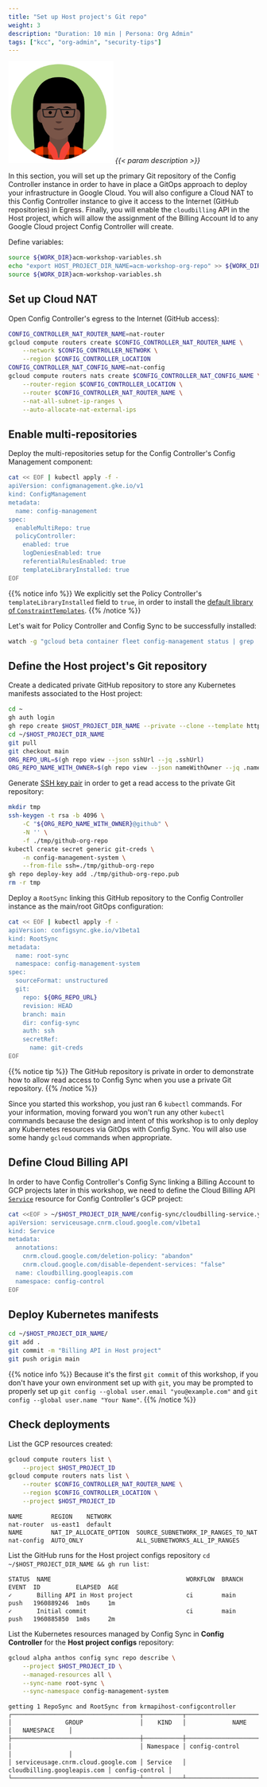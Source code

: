 ```yaml
---
title: "Set up Host project's Git repo"
weight: 3
description: "Duration: 10 min | Persona: Org Admin"
tags: ["kcc", "org-admin", "security-tips"]
---
```

![Org Admin](/images/org-admin.png)
_{{< param description >}}_

In this section, you will set up the primary Git repository of the Config Controller instance in order to have in place a GitOps approach to deploy your infrastructure in Google Cloud. You will also configure a Cloud NAT to this Config Controller instance to give it access to the Internet (GitHub repositories) in Egress. Finally, you will enable the `cloudbilling` API in the Host project, which will allow the assignment of the Billing Account Id to any Google Cloud project Config Controller will create.


Define variables:
```Bash
source ${WORK_DIR}acm-workshop-variables.sh
echo "export HOST_PROJECT_DIR_NAME=acm-workshop-org-repo" >> ${WORK_DIR}acm-workshop-variables.sh
source ${WORK_DIR}acm-workshop-variables.sh
```

## Set up Cloud NAT

Open Config Controller's egress to the Internet (GitHub access):
```Bash
CONFIG_CONTROLLER_NAT_ROUTER_NAME=nat-router
gcloud compute routers create $CONFIG_CONTROLLER_NAT_ROUTER_NAME \
    --network $CONFIG_CONTROLLER_NETWORK \
    --region $CONFIG_CONTROLLER_LOCATION
CONFIG_CONTROLLER_NAT_CONFIG_NAME=nat-config
gcloud compute routers nats create $CONFIG_CONTROLLER_NAT_CONFIG_NAME \
    --router-region $CONFIG_CONTROLLER_LOCATION \
    --router $CONFIG_CONTROLLER_NAT_ROUTER_NAME \
    --nat-all-subnet-ip-ranges \
    --auto-allocate-nat-external-ips
```

## Enable multi-repositories

Deploy the multi-repositories setup for the Config Controller's Config Management component:
```Bash
cat << EOF | kubectl apply -f -
apiVersion: configmanagement.gke.io/v1
kind: ConfigManagement
metadata:
  name: config-management
spec:
  enableMultiRepo: true
  policyController:
    enabled: true
    logDeniesEnabled: true
    referentialRulesEnabled: true
    templateLibraryInstalled: true
EOF
```
{{% notice info %}}
We explicitly set the Policy Controller's `templateLibraryInstalled` field to `true`, in order to install the [default library of `ConstraintTemplates`](https://cloud.google.com/anthos-config-management/docs/reference/constraint-template-library).
{{% /notice %}}

Let's wait for Policy Controller and Config Sync to be successfully installed:
```Bash
watch -g "gcloud beta container fleet config-management status | grep 'Policy_Controller: INSTALLED'"
```

## Define the Host project's Git repository

Create a dedicated private GitHub repository to store any Kubernetes manifests associated to the Host project:
```Bash
cd ~
gh auth login
gh repo create $HOST_PROJECT_DIR_NAME --private --clone --template https://github.com/mathieu-benoit/config-sync-template-repo
cd ~/$HOST_PROJECT_DIR_NAME
git pull
git checkout main
ORG_REPO_URL=$(gh repo view --json sshUrl --jq .sshUrl)
ORG_REPO_NAME_WITH_OWNER=$(gh repo view --json nameWithOwner --jq .nameWithOwner)
```

Generate [SSH key pair](https://cloud.google.com/anthos-config-management/docs/how-to/installing-config-sync#ssh-key-pair) in order to get a read access to the private Git repository:
```Bash
mkdir tmp
ssh-keygen -t rsa -b 4096 \
    -C "${ORG_REPO_NAME_WITH_OWNER}@github" \
    -N '' \
    -f ./tmp/github-org-repo
kubectl create secret generic git-creds \
    -n config-management-system \
    --from-file ssh=./tmp/github-org-repo
gh repo deploy-key add ./tmp/github-org-repo.pub
rm -r tmp
```

Deploy a `RootSync` linking this GitHub repository to the Config Controller instance as the main/root GitOps configuration:
```Bash
cat << EOF | kubectl apply -f -
apiVersion: configsync.gke.io/v1beta1
kind: RootSync
metadata:
  name: root-sync
  namespace: config-management-system
spec:
  sourceFormat: unstructured
  git:
    repo: ${ORG_REPO_URL}
    revision: HEAD
    branch: main
    dir: config-sync
    auth: ssh
    secretRef:
      name: git-creds
EOF
```
{{% notice tip %}}
The GitHub repository is private in order to demonstrate how to allow read access to Config Sync when you use a private Git repository. 
{{% /notice %}}

Since you started this workshop, you just ran 6 `kubectl` commands. For your information, moving forward you won't run any other `kubectl` commands because the design and intent of this workshop is to only deploy any Kubernetes resources via GitOps with Config Sync. You will also use some handy `gcloud` commands when appropriate.

## Define Cloud Billing API

In order to have Config Controller's Config Sync linking a Billing Account to GCP projects later in this workshop, we need to define the Cloud Billing API [`Service`](https://cloud.google.com/config-connector/docs/reference/resource-docs/serviceusage/service) resource for Config Controller's GCP project:
```Bash
cat <<EOF > ~/$HOST_PROJECT_DIR_NAME/config-sync/cloudbilling-service.yaml
apiVersion: serviceusage.cnrm.cloud.google.com/v1beta1
kind: Service
metadata:
  annotations:
    cnrm.cloud.google.com/deletion-policy: "abandon"
    cnrm.cloud.google.com/disable-dependent-services: "false"
  name: cloudbilling.googleapis.com
  namespace: config-control
EOF
```

## Deploy Kubernetes manifests

```Bash
cd ~/$HOST_PROJECT_DIR_NAME/
git add .
git commit -m "Billing API in Host project"
git push origin main
```
{{% notice info %}}
Because it's the first `git commit` of this workshop, if you don't have your own environment set up with `git`, you may be prompted to properly set up `git config --global user.email "you@example.com"` and `git config --global user.name "Your Name"`.
{{% /notice %}}

## Check deployments

List the GCP resources created:
```Bash
gcloud compute routers list \
    --project $HOST_PROJECT_ID
gcloud compute routers nats list \
    --router $CONFIG_CONTROLLER_NAT_ROUTER_NAME \
    --region $CONFIG_CONTROLLER_LOCATION \
    --project $HOST_PROJECT_ID
```
```Plaintext
NAME        REGION    NETWORK
nat-router  us-east1  default
NAME        NAT_IP_ALLOCATE_OPTION  SOURCE_SUBNETWORK_IP_RANGES_TO_NAT
nat-config  AUTO_ONLY               ALL_SUBNETWORKS_ALL_IP_RANGES
```

List the GitHub runs for the Host project configs repository `cd ~/$HOST_PROJECT_DIR_NAME && gh run list`:
```Plaintext
STATUS  NAME                                      WORKFLOW  BRANCH  EVENT  ID          ELAPSED  AGE
✓       Billing API in Host project               ci        main    push   1960889246  1m0s     1m
✓       Initial commit                            ci        main    push   1960885850  1m8s     2m
```

List the Kubernetes resources managed by Config Sync in **Config Controller** for the **Host project configs** repository:
```Bash
gcloud alpha anthos config sync repo describe \
    --project $HOST_PROJECT_ID \
    --managed-resources all \
    --sync-name root-sync \
    --sync-namespace config-management-system
```
```Plaintext
getting 1 RepoSync and RootSync from krmapihost-configcontroller
┌────────────────────────────────────┬───────────┬─────────────────────────────┬────────────────┐
│               GROUP                │    KIND   │             NAME            │   NAMESPACE    │
├────────────────────────────────────┼───────────┼─────────────────────────────┼────────────────┤
│                                    │ Namespace │ config-control              │                │
│ serviceusage.cnrm.cloud.google.com │ Service   │ cloudbilling.googleapis.com │ config-control │
└────────────────────────────────────┴───────────┴─────────────────────────────┴────────────────┘
```